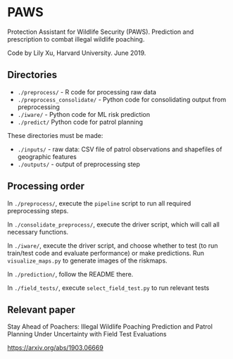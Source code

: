 # PAWS
Protection Assistant for Wildlife Security (PAWS). Prediction and prescription to combat illegal wildlife poaching.

Code by Lily Xu, Harvard University. June 2019.

## Directories
- `./preprocess/` - R code for processing raw data
- `./preprocess_consolidate/` - Python code for consolidating output from preprocessing
- `./iware/` - Python code for ML risk prediction
- `./predict/` Python code for patrol planning

These directories must be made:
- `./inputs/` - raw data: CSV file of patrol observations and shapefiles of geographic features
- `./outputs/` - output of preprocessing step

## Processing order
In `./preprocess/`, execute the `pipeline` script to run all required preprocessing steps.

In `./consolidate_preprocess/`, execute the driver script, which will call all necessary functions.

In `./iware/`, execute the driver script, and choose whether to test (to run train/test code and evaluate performance) or make predictions. Run `visualize_maps.py` to generate images of the riskmaps.

In `./prediction/`, follow the README there.

In `./field_tests/`, execute `select_field_test.py` to run relevant tests

## Relevant paper

Stay Ahead of Poachers: Illegal Wildlife Poaching Prediction and Patrol Planning Under Uncertainty with Field Test Evaluations

https://arxiv.org/abs/1903.06669
